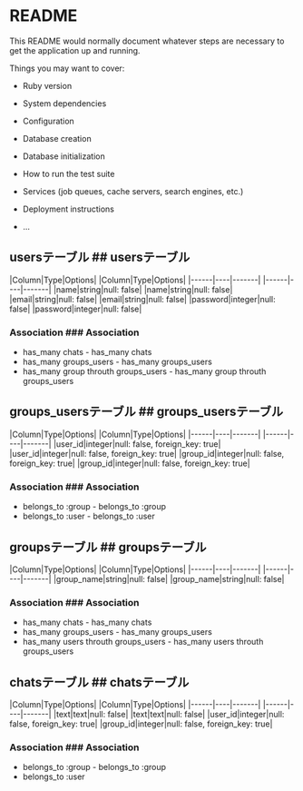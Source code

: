 # README

This README would normally document whatever steps are necessary to get the
application up and running.

Things you may want to cover:

* Ruby version

* System dependencies

* Configuration

* Database creation

* Database initialization

* How to run the test suite

* Services (job queues, cache servers, search engines, etc.)

* Deployment instructions

* ...





## usersテーブル	## usersテーブル
|Column|Type|Options|	|Column|Type|Options|
|------|----|-------|	|------|----|-------|
|name|string|null: false|	|name|string|null: false|
|email|string|null: false|	|email|string|null: false|
|password|integer|null: false|	|password|integer|null: false|
### Association	### Association
- has_many chats	- has_many chats
- has_many groups_users	- has_many groups_users
- has_many group throuth groups_users	- has_many group throuth groups_users

## groups_usersテーブル	## groups_usersテーブル
|Column|Type|Options|	|Column|Type|Options|
|------|----|-------|	|------|----|-------|
|user_id|integer|null: false, foreign_key: true|	|user_id|integer|null: false, foreign_key: true|
|group_id|integer|null: false, foreign_key: true|	|group_id|integer|null: false, foreign_key: true|
### Association	### Association
- belongs_to :group	- belongs_to :group
- belongs_to :user	- belongs_to :user

## groupsテーブル	## groupsテーブル
|Column|Type|Options|	|Column|Type|Options|
|------|----|-------|	|------|----|-------|
|group_name|string|null: false|	|group_name|string|null: false|
### Association	### Association
- has_many chats	- has_many chats
- has_many groups_users	- has_many groups_users
- has_many users throuth groups_users	- has_many users throuth groups_users

## chatsテーブル	## chatsテーブル
|Column|Type|Options|	|Column|Type|Options|
|------|----|-------|	|------|----|-------|
|text|text|null: false|	|text|text|null: false|
|user_id|integer|null: false, foreign_key: true|
|group_id|integer|null: false, foreign_key: true|


### Association	### Association
- belongs_to :group	- belongs_to :group
- belongs_to :user
